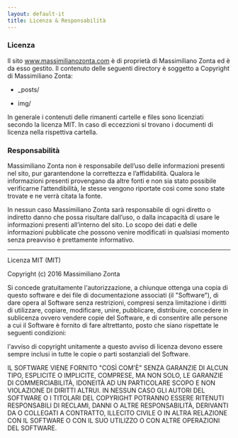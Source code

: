 ```yaml
---
layout: default-it
title: Licenza & Responsabilità
---
```


### Licenza

Il sito www.massimilianozonta.com è di proprietà di Massimiliano Zonta ed è da esso gestito.
Il contenuto delle seguenti directory è soggetto a Copyright di Massimiliano Zonta:

* _posts/

* img/

In generale i contenuti delle rimanenti cartelle e files sono licenziati secondo la licenza MIT.
In caso di eccezzioni si trovano i documenti di licenza nella rispettiva cartella.

### Responsabilità

Massimiliano Zonta non è responsabile dell’uso delle informazioni presenti nel sito,
pur garantendone la correttezza e l’affidabilità. Qualora le informazioni presenti provengano
da altre fonti e non sia stato possibile verificarne l’attendibilità, le stesse vengono
riportate così come sono state trovate e ne verrà citata la fonte.

In nessun caso Massimiliano Zonta sarà responsabile di ogni diretto o indiretto danno
che possa risultare dall’uso, o dalla incapacità di usare le informazioni presenti all’interno del sito.
Lo scopo dei dati e delle informazioni pubblicate che possono venire modificati
in qualsiasi momento senza preavviso è prettamente informativo.

<hr>

Licenza MIT (MIT)

Copyright (c) 2016 Massimiliano Zonta

Si concede gratuitamente l'autorizzazione, a chiunque ottenga una copia di questo
software e dei file di documentazione associati (il "Software"), di dare opera al
Software senza restrizioni, compresi senza limitazione i diritti di utilizzare,
copiare, modificare, unire, pubblicare, distribuire, concedere in sublicenza
ovvero vendere copie del Software, e di consentire alle persone a cui il
Software è fornito di fare altrettanto, posto che siano rispettate le seguenti condizioni:

l'avviso di copyright unitamente a questo avviso di licenza devono essere sempre
inclusi in tutte le copie o parti sostanziali del Software.

IL SOFTWARE VIENE FORNITO "COSÌ COM'È" SENZA GARANZIE DI ALCUN TIPO, ESPLICITE O IMPLICITE,
COMPRESE, MA NON SOLO, LE GARANZIE DI COMMERCIABILITÀ, IDONEITÀ AD UN PARTICOLARE SCOPO
E NON VIOLAZIONE DI DIRITTI ALTRUI. IN NESSUN CASO GLI AUTORI DEL SOFTWARE O I TITOLARI
DEL COPYRIGHT POTRANNO ESSERE RITENUTI RESPONSABILI DI RECLAMI, DANNI O ALTRE RESPONSABILITÀ,
DERIVANTI DA O COLLEGATI A CONTRATTO, ILLECITO CIVILE O IN ALTRA RELAZIONE CON
IL SOFTWARE O CON IL SUO UTILIZZO O CON ALTRE OPERAZIONI DEL SOFTWARE.

